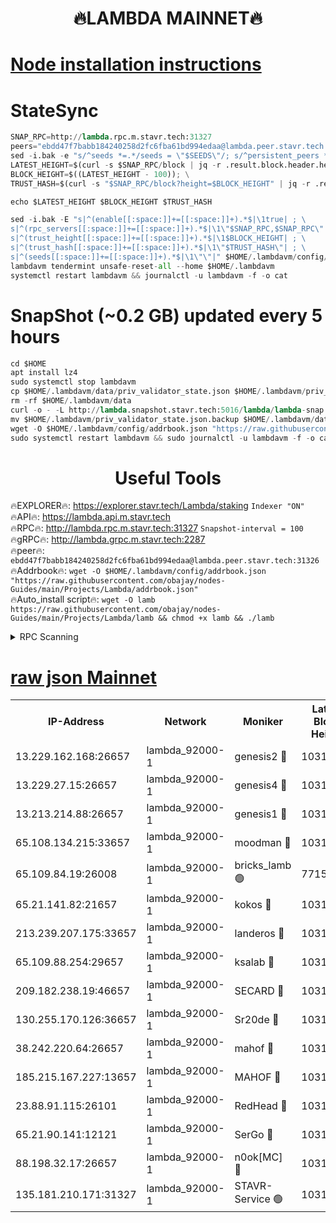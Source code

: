 <h1 align="center"> 🔥LAMBDA MAINNET🔥</h1>


[Node installation instructions](https://github.com/obajay/nodes-Guides/tree/main/Projects/Lambda)
=


# StateSync
```python
SNAP_RPC=http://lambda.rpc.m.stavr.tech:31327
peers="ebdd47f7babb184240258d2fc6fba61bd994edaa@lambda.peer.stavr.tech:31326" 
sed -i.bak -e "s/^seeds *=.*/seeds = \"$SEEDS\"/; s/^persistent_peers *=.*/persistent_peers = \"$PEERS\"/" $HOME/.lambdavm/config/config.toml
LATEST_HEIGHT=$(curl -s $SNAP_RPC/block | jq -r .result.block.header.height); \
BLOCK_HEIGHT=$((LATEST_HEIGHT - 100)); \
TRUST_HASH=$(curl -s "$SNAP_RPC/block?height=$BLOCK_HEIGHT" | jq -r .result.block_id.hash)

echo $LATEST_HEIGHT $BLOCK_HEIGHT $TRUST_HASH

sed -i.bak -E "s|^(enable[[:space:]]+=[[:space:]]+).*$|\1true| ; \
s|^(rpc_servers[[:space:]]+=[[:space:]]+).*$|\1\"$SNAP_RPC,$SNAP_RPC\"| ; \
s|^(trust_height[[:space:]]+=[[:space:]]+).*$|\1$BLOCK_HEIGHT| ; \
s|^(trust_hash[[:space:]]+=[[:space:]]+).*$|\1\"$TRUST_HASH\"| ; \
s|^(seeds[[:space:]]+=[[:space:]]+).*$|\1\"\"|" $HOME/.lambdavm/config/config.toml
lambdavm tendermint unsafe-reset-all --home $HOME/.lambdavm
systemctl restart lambdavm && journalctl -u lambdavm -f -o cat

```
# SnapShot (~0.2 GB) updated every 5 hours
```python
cd $HOME
apt install lz4
sudo systemctl stop lambdavm
cp $HOME/.lambdavm/data/priv_validator_state.json $HOME/.lambdavm/priv_validator_state.json.backup
rm -rf $HOME/.lambdavm/data
curl -o - -L http://lambda.snapshot.stavr.tech:5016/lambda/lambda-snap.tar.lz4 | lz4 -c -d - | tar -x -C $HOME/.lambdavm --strip-components 2
mv $HOME/.lambdavm/priv_validator_state.json.backup $HOME/.lambdavm/data/priv_validator_state.json
wget -O $HOME/.lambdavm/config/addrbook.json "https://raw.githubusercontent.com/obajay/nodes-Guides/main/Projects/Lambda/addrbook.json"
sudo systemctl restart lambdavm && sudo journalctl -u lambdavm -f -o cat
```
 <h1 align="center"> Useful Tools</h1>

🔥EXPLORER🔥:      https://explorer.stavr.tech/Lambda/staking	        `Indexer "ON"` \
🔥API🔥: 			 		 https://lambda.api.m.stavr.tech \
🔥RPC🔥:           http://lambda.rpc.m.stavr.tech:31327	              `Snapshot-interval = 100` \
🔥gRPC🔥:          http://lambda.grpc.m.stavr.tech:2287 \
🔥peer🔥:					 `ebdd47f7babb184240258d2fc6fba61bd994edaa@lambda.peer.stavr.tech:31326` \
🔥Addrbook🔥:    ```wget -O $HOME/.lambdavm/config/addrbook.json "https://raw.githubusercontent.com/obajay/nodes-Guides/main/Projects/Lambda/addrbook.json"``` \
🔥Auto_install script🔥: ```wget -O lamb https://raw.githubusercontent.com/obajay/nodes-Guides/main/Projects/Lambda/lamb && chmod +x lamb && ./lamb```


<details>
<summary>RPC Scanning</summary>

<h2 align="center"> We scan nodes in real time every 4 hours. And we provide the final result of RPC endpoints.
We cannot influence the operation of these nodes in any way. </h2>


```python
If Voting Power is higher than 0 --> then the Node is a validator of the network and may be subject to attack and be a potential threat to the chain.
```
```python
We marked such validators with a red symbol
```

</details>

[raw json Mainnet](https://rpc-check.lambm.stavr.tech/lambm/rpc-lambm-result.json)
=


<table><tr><th>IP-Address</th><th>Network</th><th>Moniker</th><th>Latest Block Height</th><th>Earliest Block Height</th><th>Catching Up</th><th>Voting Power</th><th>Scan Time</th></tr><tr><td>13.229.162.168:26657</td><td>lambda_92000-1</td><td>genesis2 🔴</td><td>10315353</td><td>1</td><td>False</td><td>16606838</td><td>2023-12-03T00:24:16.819216383UTC</td></tr><tr><td>13.229.27.15:26657</td><td>lambda_92000-1</td><td>genesis4 🔴</td><td>10315353</td><td>1</td><td>False</td><td>9887611</td><td>2023-12-03T00:24:19.891667838UTC</td></tr><tr><td>13.213.214.88:26657</td><td>lambda_92000-1</td><td>genesis1 🔴</td><td>10315353</td><td>1</td><td>False</td><td>107835</td><td>2023-12-03T00:24:21.072660630UTC</td></tr><tr><td>65.108.134.215:33657</td><td>lambda_92000-1</td><td>moodman 🔴</td><td>10315354</td><td>632001</td><td>False</td><td>1070005</td><td>2023-12-03T00:24:26.214905598UTC</td></tr><tr><td>65.109.84.19:26008</td><td>lambda_92000-1</td><td>bricks_lamb 🟢</td><td>7715743</td><td>7581001</td><td>False</td><td>0</td><td>2023-12-03T00:24:30.823233055UTC</td></tr><tr><td>65.21.141.82:21657</td><td>lambda_92000-1</td><td>kokos 🔴</td><td>10315353</td><td>7716001</td><td>False</td><td>546765</td><td>2023-12-03T00:24:23.479396760UTC</td></tr><tr><td>213.239.207.175:33657</td><td>lambda_92000-1</td><td>landeros 🔴</td><td>10315351</td><td>8136001</td><td>False</td><td>935399</td><td>2023-12-03T00:24:10.854698618UTC</td></tr><tr><td>65.109.88.254:29657</td><td>lambda_92000-1</td><td>ksalab 🔴</td><td>10315355</td><td>8715001</td><td>False</td><td>501099</td><td>2023-12-03T00:24:26.866954442UTC</td></tr><tr><td>209.182.238.19:46657</td><td>lambda_92000-1</td><td>SECARD 🔴</td><td>10315352</td><td>9443001</td><td>False</td><td>2092101</td><td>2023-12-03T00:24:15.904913755UTC</td></tr><tr><td>130.255.170.126:36657</td><td>lambda_92000-1</td><td>Sr20de 🔴</td><td>10315351</td><td>10014001</td><td>False</td><td>670770</td><td>2023-12-03T00:24:11.218334158UTC</td></tr><tr><td>38.242.220.64:26657</td><td>lambda_92000-1</td><td>mahof 🔴</td><td>10315349</td><td>10131001</td><td>False</td><td>770350</td><td>2023-12-03T00:24:06.211025549UTC</td></tr><tr><td>185.215.167.227:13657</td><td>lambda_92000-1</td><td>MAHOF 🔴</td><td>10315353</td><td>10134001</td><td>False</td><td>2051510</td><td>2023-12-03T00:24:20.195117547UTC</td></tr><tr><td>23.88.91.115:26101</td><td>lambda_92000-1</td><td>RedHead 🔴</td><td>10315351</td><td>10215351</td><td>False</td><td>553202</td><td>2023-12-03T00:24:11.460127614UTC</td></tr><tr><td>65.21.90.141:12121</td><td>lambda_92000-1</td><td>SerGo 🔴</td><td>10315355</td><td>10215355</td><td>False</td><td>10511543</td><td>2023-12-03T00:24:27.182025426UTC</td></tr><tr><td>88.198.32.17:26657</td><td>lambda_92000-1</td><td>n0ok[MC] 🔴</td><td>10315356</td><td>10215356</td><td>False</td><td>1578630</td><td>2023-12-03T00:24:30.338226585UTC</td></tr><tr><td>135.181.210.171:31327</td><td>lambda_92000-1</td><td>STAVR-Service 🟢</td><td>10315354</td><td>10311501</td><td>False</td><td>0</td><td>2023-12-03T00:24:25.897627730UTC</td></tr></table>
